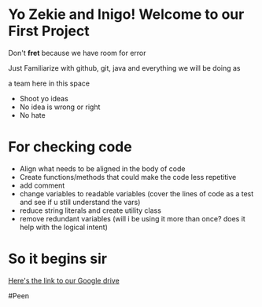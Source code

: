 # Yo Zekie and Inigo! Welcome to our First Project

Don't **fret** because we have room for error

Just Familiarize with github, git, java and everything we will be doing as

a team here in this space

* Shoot yo ideas
* No idea is wrong or right
* No hate


# For checking code

* Align what needs to be aligned in the body of code
* Create functions/methods that could make the code less repetitive
* add comment
* change variables to readable variables (cover the lines of code as a test and see if u still understand the vars)
* reduce string literals and create utility class
* remove redundant variables (will i be using it more than once? does it help with the logical intent)

# So it begins sir

[Here's the link to our Google drive](https://drive.google.com/drive/folders/1hTCSSdJfB1TcPnRYCXdqujtT4DRE19St?usp=sharing)

#Peen

